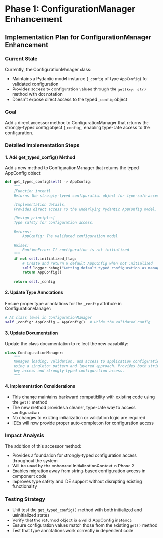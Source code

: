 # Phase 1: ConfigurationManager Enhancement

## Implementation Plan for ConfigurationManager Enhancement

### Current State

Currently, the ConfigurationManager class:
- Maintains a Pydantic model instance (`_config` of type `AppConfig`) for validated configuration
- Provides access to configuration values through the `get(key: str)` method with dot notation
- Doesn't expose direct access to the typed `_config` object

### Goal

Add a direct accessor method to ConfigurationManager that returns the strongly-typed config object (`_config`), enabling type-safe access to the configuration.

### Detailed Implementation Steps

#### 1. Add get_typed_config() Method

Add a new method to ConfigurationManager that returns the typed AppConfig object:

```python
def get_typed_config(self) -> AppConfig:
    """
    [Function intent]
    Returns the strongly-typed configuration object for type-safe access.
    
    [Implementation details]
    Provides direct access to the underlying Pydantic AppConfig model.
    
    [Design principles]
    Type safety for configuration access.
    
    Returns:
        AppConfig: The validated configuration model
        
    Raises:
        RuntimeError: If configuration is not initialized
    """
    if not self.initialized_flag:
        # Create and return a default AppConfig when not initialized
        self.logger.debug("Getting default typed configuration as manager is not initialized")
        return AppConfig()
        
    return self._config
```

#### 2. Update Type Annotations

Ensure proper type annotations for the `_config` attribute in ConfigurationManager:

```python
# At class level in ConfigurationManager
self._config: AppConfig = AppConfig()  # Holds the validated config
```

#### 3. Update Documentation

Update the class documentation to reflect the new capability:

```python
class ConfigurationManager:
    """
    Manages loading, validation, and access to application configuration
    using a singleton pattern and layered approach. Provides both string-based
    key access and strongly-typed configuration access.
    """
```

#### 4. Implementation Considerations

- This change maintains backward compatibility with existing code using the `get()` method
- The new method provides a cleaner, type-safe way to access configuration
- No changes to existing initialization or validation logic are required
- IDEs will now provide proper auto-completion for configuration access

### Impact Analysis

The addition of this accessor method:
- Provides a foundation for strongly-typed configuration access throughout the system
- Will be used by the enhanced InitializationContext in Phase 2
- Enables migration away from string-based configuration access in component code
- Improves type safety and IDE support without disrupting existing functionality

### Testing Strategy

- Unit test the `get_typed_config()` method with both initialized and uninitialized states
- Verify that the returned object is a valid AppConfig instance
- Ensure configuration values match those from the existing `get()` method
- Test that type annotations work correctly in dependent code
